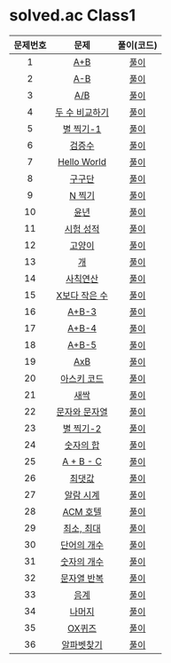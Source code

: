 # solved.ac Class1

| 문제번호 |  문제  | 풀이(코드) |    
|  :---:  | :---: |   :---:  |    
| 1  | [A+B](https://www.acmicpc.net/problem/1000) | [풀이](./1000.py) |    
| 2  | [A-B](https://www.acmicpc.net/problem/1001) | [풀이](./1001.py) |    
| 3  | [A/B](https://www.acmicpc.net/problem/1008) | [풀이](./1008.py) |    
| 4  | [두 수 비교하기](https://www.acmicpc.net/problem/1330) | [풀이](./1330.py) |    
| 5  | [별 찍기-1](https://www.acmicpc.net/problem/2438) | [풀이](./2438.py) |    
| 6  | [검증수](https://www.acmicpc.net/problem/2475) | [풀이](./2475.py) |    
| 7  | [Hello World](https://www.acmicpc.net/problem/2557) | [풀이](./2557.py) |    
| 8  | [구구단](https://www.acmicpc.net/problem/2739) | [풀이](./2739.py) |    
| 9  | [N 찍기](https://www.acmicpc.net/problem/2741) | [풀이](./2741.py) |    
| 10  | [윤년](https://www.acmicpc.net/problem/2753) | [풀이](./2753.py) |    
| 11  | [시험 성적](https://www.acmicpc.net/problem/9498) | [풀이](./9498.py) |    
| 12  | [고양이](https://www.acmicpc.net/problem/10171) | [풀이](./10171.py) |    
| 13  | [개](https://www.acmicpc.net/problem/10172) | [풀이](./10172.py) |    
| 14  | [사칙연산](https://www.acmicpc.net/problem/10869) | [풀이](./10869.py) |    
| 15  | [X보다 작은 수](https://www.acmicpc.net/problem/10871) | [풀이](./10871.py) |    
| 16  | [A+B-3](https://www.acmicpc.net/problem/10950) | [풀이](./10950.py) |    
| 17  | [A+B-4](https://www.acmicpc.net/problem/10951) | [풀이](./10951.py) |    
| 18  | [A+B-5](https://www.acmicpc.net/problem/10952) | [풀이](./10952.py) |    
| 19  | [AxB](https://www.acmicpc.net/problem/10998) | [풀이](./10998.py) |    
| 20  | [아스키 코드](https://www.acmicpc.net/problem/11654) | [풀이](./11654.py) |    
| 21  | [새싹](https://www.acmicpc.net/problem/25083) | [풀이](./25083.py) |    
| 22  | [문자와 문자열](https://www.acmicpc.net/problem/27866) | [풀이](./27866.py) |    
| 23  | [별 찍기-2](https://www.acmicpc.net/problem/2439) | [풀이](./2439.py) |    
| 24  | [숫자의 합](https://www.acmicpc.net/problem/11720) | [풀이](./11720.py) |    
| 25  | [A + B - C](https://www.acmicpc.net/problem/31403) | [풀이](./31403.py) |    
| 26  | [최댓값](https://www.acmicpc.net/problem/2562) | [풀이](./2562.py) |    
| 27  | [알람 시계](https://www.acmicpc.net/problem/2884) | [풀이](./10250.py) |    
| 28  | [ACM 호텔](https://www.acmicpc.net/problem/10250) | [풀이](./2884.py) |    
| 29  | [최소, 최대](https://www.acmicpc.net/problem/10818) | [풀이](./10818.py) |    
| 30  | [단어의 개수](https://www.acmicpc.net/problem/1152) | [풀이](./1152.py) |    
| 31  | [숫자의 개수](https://www.acmicpc.net/problem/2577) | [풀이](./2577.py) |    
| 32  | [문자열 반복](https://www.acmicpc.net/problem/2675) | [풀이](./2675.py) |    
| 33  | [음계](https://www.acmicpc.net/problem/2920) | [풀이](./2920.py) |    
| 34  | [나머지](https://www.acmicpc.net/problem/3052) | [풀이](./3052.py) |    
| 35  | [OX퀴즈](https://www.acmicpc.net/problem/8958) | [풀이](./8958.py) |    
| 36  | [알파벳찾기](https://www.acmicpc.net/problem/10809) | [풀이](./10809.py) |    

